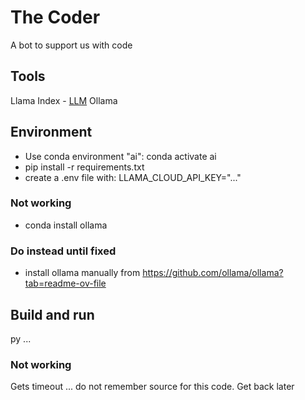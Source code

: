 # The Coder
A bot to support us with code

## Tools
Llama Index - [LLM](https://www.llamaindex.ai/) 
Ollama 

## Environment
* Use conda environment "ai": conda activate ai
* pip install -r requirements.txt
* create a .env file with: LLAMA_CLOUD_API_KEY="..."

### Not working
* conda install ollama 
### Do instead until fixed
* install ollama manually from https://github.com/ollama/ollama?tab=readme-ov-file

## Build and run
py ...

### Not working
Gets timeout ... do not remember source for this code. 
Get back later